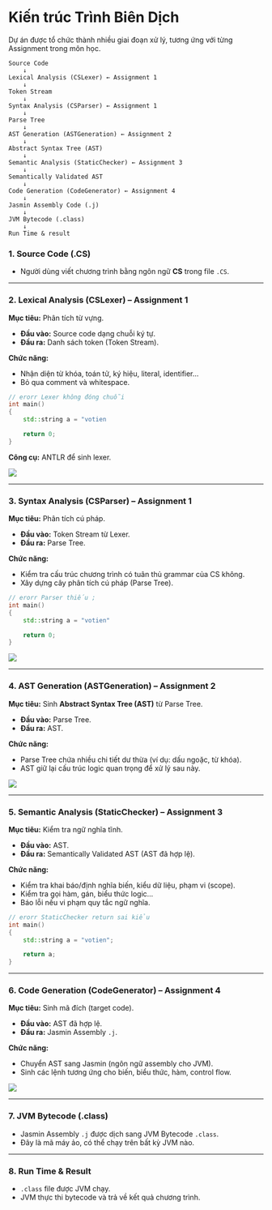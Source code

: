 # Kiến trúc Trình Biên Dịch
Dự án được tổ chức thành nhiều giai đoạn xử lý, tương ứng với từng Assignment trong môn học.

```
Source Code 
    ↓
Lexical Analysis (CSLexer) ← Assignment 1
    ↓  
Token Stream
    ↓
Syntax Analysis (CSParser) ← Assignment 1
    ↓
Parse Tree
    ↓
AST Generation (ASTGeneration) ← Assignment 2
    ↓
Abstract Syntax Tree (AST)
    ↓
Semantic Analysis (StaticChecker) ← Assignment 3
    ↓
Semantically Validated AST
    ↓
Code Generation (CodeGenerator) ← Assignment 4
    ↓
Jasmin Assembly Code (.j)
    ↓
JVM Bytecode (.class)
    ↓
Run Time & result
```

### 1. Source Code (.CS)
- Người dùng viết chương trình bằng ngôn ngữ **CS** trong file `.CS`.

---

### 2. Lexical Analysis (CSLexer) – Assignment 1
**Mục tiêu:** Phân tích từ vựng.  

- **Đầu vào:** Source code dạng chuỗi ký tự.  
- **Đầu ra:** Danh sách token (Token Stream).  

**Chức năng:**
- Nhận diện từ khóa, toán tử, ký hiệu, literal, identifier...
- Bỏ qua comment và whitespace.  
```c++
// erorr Lexer không đóng chuỗi
int main()
{
    std::string a = "votien

    return 0;
}
```

**Công cụ:** ANTLR để sinh lexer.

![](https://scaler.com/topics/images/lexical-analysis.webp)

---

### 3. Syntax Analysis (CSParser) – Assignment 1
**Mục tiêu:** Phân tích cú pháp.  

- **Đầu vào:** Token Stream từ Lexer.  
- **Đầu ra:** Parse Tree.  

**Chức năng:**
- Kiểm tra cấu trúc chương trình có tuân thủ grammar của CS không.  
- Xây dựng cây phân tích cú pháp (Parse Tree).  
```c++
// erorr Parser thiếu ;
int main()
{
    std::string a = "votien"

    return 0;
}
```

![](https://www.pling.org.uk/cs/lsaimg/parsetreetosyntaxtree.png)

---

### 4. AST Generation (ASTGeneration) – Assignment 2
**Mục tiêu:** Sinh **Abstract Syntax Tree (AST)** từ Parse Tree.  

- **Đầu vào:** Parse Tree.  
- **Đầu ra:** AST.  

**Chức năng:**
- Parse Tree chứa nhiều chi tiết dư thừa (ví dụ: dấu ngoặc, từ khóa).  
- AST giữ lại cấu trúc logic quan trọng để xử lý sau này.  

![](https://media2.dev.to/dynamic/image/width=1000,height=500,fit=cover,gravity=auto,format=auto/https%3A%2F%2Fdev-to-uploads.s3.amazonaws.com%2Fuploads%2Farticles%2Flgfxjujkqwzz2iph2d4q.png)

---

### 5. Semantic Analysis (StaticChecker) – Assignment 3
**Mục tiêu:** Kiểm tra ngữ nghĩa tĩnh.  

- **Đầu vào:** AST.  
- **Đầu ra:** Semantically Validated AST (AST đã hợp lệ).  

**Chức năng:**
- Kiểm tra khai báo/định nghĩa biến, kiểu dữ liệu, phạm vi (scope).  
- Kiểm tra gọi hàm, gán, biểu thức logic...  
- Báo lỗi nếu vi phạm quy tắc ngữ nghĩa.  
```c++
// erorr StaticChecker return sai kiểu
int main()
{
    std::string a = "votien";

    return a;
}
```

---

### 6. Code Generation (CodeGenerator) – Assignment 4
**Mục tiêu:** Sinh mã đích (target code).  

- **Đầu vào:** AST đã hợp lệ.  
- **Đầu ra:** Jasmin Assembly `.j`.  

**Chức năng:**
- Chuyển AST sang Jasmin (ngôn ngữ assembly cho JVM).  
- Sinh các lệnh tương ứng cho biến, biểu thức, hàm, control flow.  

![](https://i.ytimg.com/vi/0G-31ZVjpTM/maxresdefault.jpg)

---

### 7. JVM Bytecode (.class)
- Jasmin Assembly `.j` được dịch sang JVM Bytecode `.class`.  
- Đây là mã máy ảo, có thể chạy trên bất kỳ JVM nào.  

---

### 8. Run Time & Result
- `.class` file được JVM chạy.  
- JVM thực thi bytecode và trả về kết quả chương trình.  